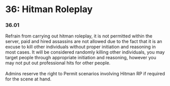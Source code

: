 # 36: Hitman Roleplay

### 36.01 <a href="#c40uvsj5ccts" id="c40uvsj5ccts"></a>

Refrain from carrying out hitman roleplay, it is not permitted within the server, paid and hired assassins are not allowed due to the fact that it is an excuse to kill other individuals without proper initiation and reasoning in most cases. It will be considered randomly killing other individuals, you may target people through appropriate initiation and reasoning, however you may not put out professional hits for other people. \
\
Admins reserve the right to Permit scenarios involving Hitman RP if required for the scene at hand.
